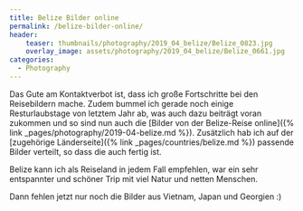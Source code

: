 ```yaml
---
title: Belize Bilder online
permalink: /belize-bilder-online/
header:
    teaser: thumbnails/photography/2019_04_belize/Belize_0823.jpg
    overlay_image: assets/photography/2019_04_belize/Belize_0661.jpg
categories:
  - Photography
---
```


Das Gute am Kontaktverbot ist, dass ich große Fortschritte bei den Reisebildern mache. 
Zudem bummel ich gerade noch einige Resturlaubstage von letztem Jahr ab, was auch dazu beiträgt voran zukommen und 
so sind nun auch die [Bilder von der Belize-Reise online]({% link _pages/photography/2019-04-belize.md %}). 
Zusätzlich hab ich auf der [zugehörige Länderseite]({% link _pages/countries/belize.md %}) passende Bilder verteilt, 
so dass die auch fertig ist.

Belize kann ich als Reiseland in jedem Fall empfehlen, war ein sehr entspannter und schöner Trip mit viel Natur und netten Menschen.

Dann fehlen jetzt nur noch die Bilder aus Vietnam, Japan und Georgien :)